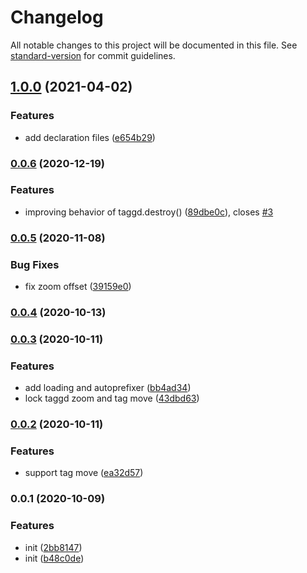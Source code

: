 # Changelog

All notable changes to this project will be documented in this file. See [standard-version](https://github.com/conventional-changelog/standard-version) for commit guidelines.

## [1.0.0](https://github.com/haiweilian/taggd-manager/compare/v0.0.6...v1.0.0) (2021-04-02)


### Features

* add declaration files ([e654b29](https://github.com/haiweilian/taggd-manager/commit/e654b2924440fa8e4e74302a8c9791e85034751a))

### [0.0.6](https://github.com/haiweilian/taggd-manager/compare/v0.0.5...v0.0.6) (2020-12-19)


### Features

* improving behavior of taggd.destroy() ([89dbe0c](https://github.com/haiweilian/taggd-manager/commit/89dbe0c0a70abf1ca5310b8dbc3e8bb654257b75)), closes [#3](https://github.com/haiweilian/taggd-manager/issues/3)

### [0.0.5](https://github.com/haiweilian/taggd-manager/compare/v0.0.4...v0.0.5) (2020-11-08)


### Bug Fixes

* fix zoom offset ([39159e0](https://github.com/haiweilian/taggd-manager/commit/39159e09503dc744250cd0fb193698b1f8230b38))

### [0.0.4](https://github.com/haiweilian/taggd-manager/compare/v0.0.3...v0.0.4) (2020-10-13)

### [0.0.3](https://github.com/haiweilian/taggd-manager/compare/v0.0.2...v0.0.3) (2020-10-11)


### Features

* add loading and autoprefixer ([bb4ad34](https://github.com/haiweilian/taggd-manager/commit/bb4ad3445e05a61ecf52a7cf31601e2629723b88))
* lock taggd zoom and tag move ([43dbd63](https://github.com/haiweilian/taggd-manager/commit/43dbd63b5fd7b53f1ddf361ccbbdb875a121a5e6))

### [0.0.2](https://github.com/haiweilian/taggd-manager/compare/v0.0.1...v0.0.2) (2020-10-11)


### Features

* support tag move ([ea32d57](https://github.com/haiweilian/taggd-manager/commit/ea32d573cc51815fbc452daf970e46887f454c63))

### 0.0.1 (2020-10-09)


### Features

* init ([2bb8147](https://github.com/haiweilian/taggd-manager/commit/2bb8147aba56f9dac30ab4e8fe1d9f06d50216fc))
* init ([b48c0de](https://github.com/haiweilian/taggd-manager/commit/b48c0de807ee85c841b24b2198ecbf02253834f7))
